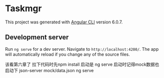 # Taskmgr

This project was generated with [Angular CLI](https://github.com/angular/angular-cli) version 6.0.7.

## Development server

Run `ng serve` for a dev server. Navigate to `http://localhost:4200/`. The app will automatically reload if you change any of the source files.

该看第六章了
拉下代码时先npm install
启动是 ng serve
启动时记得mock数据也启动下 json-server mock/data.json
ng serve